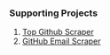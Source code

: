 ### Supporting Projects
1. [Top Github Scraper](https://github.com/khuyentran1401/top-github-scraper#setup)
2. [GitHub Email Scraper](https://pypi.org/project/github-email-scraper/)